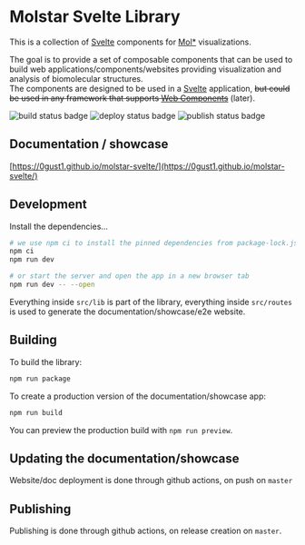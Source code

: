 # Molstar Svelte Library

This is a collection of [Svelte](https://svelte.dev) components for [Mol\*](https://molstar.org) visualizations.

The goal is to provide a set of composable components that can be used to build web applications/components/websites providing visualization and analysis of biomolecular structures.  
The components are designed to be used in a [Svelte](https://svelte.dev) application, ~~but could be used in any framework that supports [Web Components](https://developer.mozilla.org/en-US/docs/Web/Web_Components)~~ (later).

![build status badge](https://github.com/0gust1/molstar-svelte/actions/workflows/build.yml/badge.svg?event=push) ![deploy status badge](https://github.com/0gust1/molstar-svelte/actions/workflows/deploy.yml/badge.svg?event=push) ![publish status badge](https://github.com/0gust1/molstar-svelte/actions/workflows/publish.yml/badge.svg?event=release)

## Documentation / showcase

[https://0gust1.github.io/molstar-svelte/](https://0gust1.github.io/molstar-svelte/)

## Development

Install the dependencies...

```bash
# we use npm ci to install the pinned dependencies from package-lock.json
npm ci 
npm run dev

# or start the server and open the app in a new browser tab
npm run dev -- --open
```

Everything inside `src/lib` is part of the library, everything inside `src/routes` is used to generate the documentation/showcase/e2e website.

## Building

To build the library:

```bash
npm run package
```

To create a production version of the documentation/showcase app:

```bash
npm run build
```

You can preview the production build with `npm run preview`.

## Updating the documentation/showcase

Website/doc deployment is done through github actions, on push on `master` 

## Publishing

Publishing is done through github actions, on release creation on `master`.
